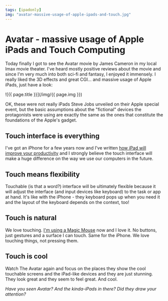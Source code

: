 ```yaml
---
tags: [ipadonly]
img: "avatar-massive-usage-of-apple-ipads-and-touch.jpg"
---
```


# Avatar - massive usage of Apple iPads and Touch Computing


Today finally I got to see the Avatar movie by James Cameron in my local Imax movie theater. I've heard mostly positive reviews about the movie and since I'm very much into both sci-fi and fantasy, I enjoyed it immensely. I really liked the 3D effects and great CGI... and massive usage of Apple iPads, just have a look:

<!--More-->

![{{ page.title }}](/img/{{ page.img }})

OK, these were not really iPads Steve Jobs unveiled on their Apple special event, but the basic assumptions about the "fictional" devices the protagonists were using are exactly the same as the ones that constitute the foundations of the Apple's gadget.

## Touch interface is everything

I've got an iPhone for a few years now and I've written [how iPad will improve your productivity](http://michaelnozbe.com/7-ways-the-new-apple-ipad-will-increase-your) and I strongly believe the touch interface will make a huge difference on the way we use our computers in the future.

## Touch means flexibility

Touchable (is that a word?) interface will be ultimately flexible because it will adjust the interface (and input devices like keyboard) to the task or app at hand. It's like with the iPhone - they keyboard pops up when you need it and the layout of the keyboard depends on the context, too!

## Touch is natural

We love touching. [I'm using a Magic Mouse](http://michaelnozbe.com/removing-features-noise-and-buttons-to-make-y) now and I love it. No buttons, just gestures and a surface I can touch. Same for the iPhone. We love touching things, not pressing them.

## Touch is cool

Watch The Avatar again and focus on the places they show the cool touchable screens and the iPad-like devices and they are just stunning. They look great and they seem to feel great. And cool.

_Have you seen Avatar? And the kinda-iPads in there? Did they draw your attention?_


[n]: https://michael.gratis/nozbe